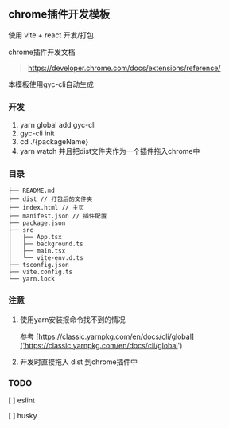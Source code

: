 ## chrome插件开发模板

使用 vite + react 开发/打包

chrome插件开发文档 

> https://developer.chrome.com/docs/extensions/reference/

本模板使用gyc-cli自动生成

### 开发
1. yarn global add gyc-cli
2. gyc-cli init
3. cd ./{packageName}
4. yarn watch 并且把dist文件夹作为一个插件拖入chrome中

### 目录
```
├── README.md
├── dist // 打包后的文件夹
├── index.html // 主页
├── manifest.json // 插件配置
├── package.json
├── src
│   ├── App.tsx
│   ├── background.ts
│   ├── main.tsx
│   └── vite-env.d.ts
├── tsconfig.json
├── vite.config.ts
└── yarn.lock
```


### 注意  
1. 使用yarn安装报命令找不到的情况
   
   参考  [https://classic.yarnpkg.com/en/docs/cli/global]('https://classic.yarnpkg.com/en/docs/cli/global')
2. 开发时直接拖入 dist 到chrome插件中


### TODO
[ ] eslint

[ ] husky

